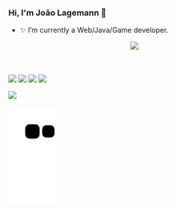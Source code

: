 ### Hi, I'm João Lagemann 👋

- ✨ I’m currently a Web/Java/Game developer.

<div align="center">
  <a href="https://linktr.ee/JiukOn">
  <img height="200em" src="https://github-readme-stats.vercel.app/api/top-langs/?username=JiukOn&layout=compact&langs_count=7&theme=midnight-purple"/>
</div>
<div style="display: inline_block"><br>
  
</div>
  
  ##
  <div> 
    
  <a href="https://www.youtube.com/channel/UCg5U5f_OAoqxQwD8LQ-6QCw" target="_blank"><img src="https://img.shields.io/badge/YouTube-FF0000?style=for-the-badge&logo=youtube&logoColor=white" target="_blank"></a>
 	<a href="https://www.twitch.tv/evjiukon" target="_blank"><img src="https://img.shields.io/badge/Twitch-9146FF?style=for-the-badge&logo=twitch&logoColor=white" target="_blank"></a>
 <a href="https://discord.gg/pEEDseB" target="_blank"><img src="https://img.shields.io/badge/Discord-7289DA?style=for-the-badge&logo=discord&logoColor=white" target="_blank"></a>
     <a href="https://www.linkedin.com/in/jo%C3%A3o-lagemann-79891821b/" target="_blank"><img src="https://img.shields.io/badge/-LinkedIn-%230077B5?style=for-the-badge&logo=linkedin&logoColor=white" target="_blank"></a> 
</div>
  
  <div>
   
  <a href = "mailto:jp252529@gmail.com"><img src="https://img.shields.io/badge/-Gmail-%23333?style=for-the-badge&logo=gmail&logoColor=white" target="_blank"></a>
 
 
  ![Snake animation](https://github.com/JiukOn/JiukOn/blob/output/github-contribution-grid-snake.svg)
 
</div>
